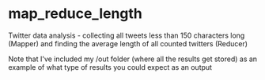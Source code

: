 # map_reduce_length
Twitter data analysis - collecting all tweets less than 150 characters long (Mapper) and finding the average length of all counted twitters (Reducer)

Note that I've included my /out folder (where all the results get stored) as an example of what type of results you could expect as an output

